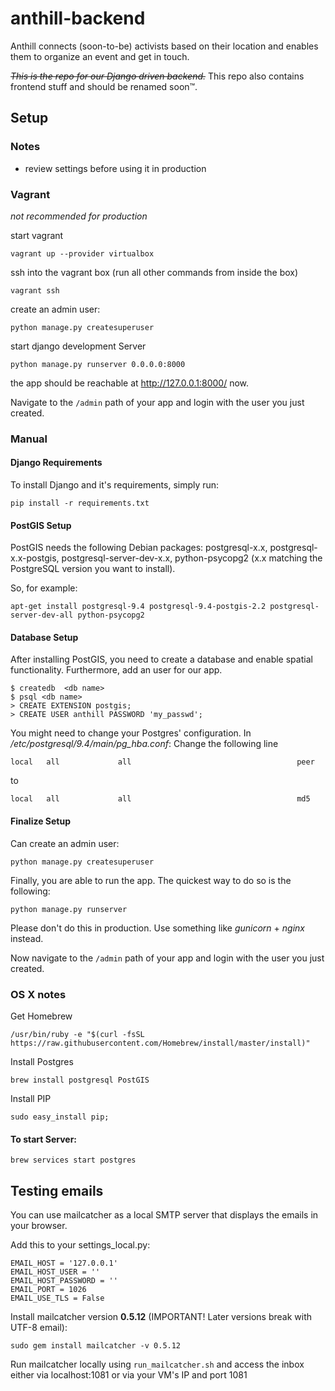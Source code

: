 # anthill-backend

Anthill connects (soon-to-be) activists based on their location and enables them to organize an event and get in touch.

<s>*This is the repo for our Django driven backend.*</s>
This repo also contains frontend stuff and should be renamed soon™.

## Setup

### Notes
 * review settings before using it in production

### Vagrant

*not recommended for production*

start vagrant
```
vagrant up --provider virtualbox
```

ssh into the vagrant box (run all other commands from inside the box)

```shell
vagrant ssh
```

create an admin user:

```
python manage.py createsuperuser
```

start django development Server
```
python manage.py runserver 0.0.0.0:8000
```

the app should be reachable at http://127.0.0.1:8000/ now.

Navigate to the `/admin` path of your app and login with the user you just created.

### Manual

#### Django Requirements

To install Django and it's requirements, simply run:

```
pip install -r requirements.txt
```


#### PostGIS Setup


PostGIS needs the following Debian packages: postgresql-x.x, postgresql-x.x-postgis, postgresql-server-dev-x.x, python-psycopg2 (x.x matching the PostgreSQL version you want to install).

So, for example:

```
apt-get install postgresql-9.4 postgresql-9.4-postgis-2.2 postgresql-server-dev-all python-psycopg2
```


#### Database Setup

After installing PostGIS, you need to create a database and enable spatial functionality. Furthermore, add an user for our app.

```
$ createdb  <db name>
$ psql <db name>
> CREATE EXTENSION postgis;
> CREATE USER anthill PASSWORD 'my_passwd';
```

You might need to change your Postgres' configuration.
In */etc/postgresql/9.4/main/pg_hba.conf*:
Change the following line

```
local   all             all                                     peer
```

to

```
local   all             all                                     md5
```


#### Finalize Setup

Can create an admin user:

```
python manage.py createsuperuser
```

Finally, you are able to run the app. The quickest way to do so is the following:

```
python manage.py runserver
```

Please don't do this in production. Use something like *gunicorn* + *nginx* instead.

Now navigate to the `/admin` path of your app and login with the user you just created.


### OS X notes


Get Homebrew
```
/usr/bin/ruby -e "$(curl -fsSL https://raw.githubusercontent.com/Homebrew/install/master/install)"
```

Install Postgres
```
brew install postgresql PostGIS
```

Install PIP
```
sudo easy_install pip;
```

#### To start Server:
```
brew services start postgres
```


## Testing emails

You can use mailcatcher as a local SMTP server that displays the emails in your browser.

Add this to your settings_local.py:

```
EMAIL_HOST = '127.0.0.1'
EMAIL_HOST_USER = ''
EMAIL_HOST_PASSWORD = ''
EMAIL_PORT = 1026
EMAIL_USE_TLS = False
```

Install mailcatcher version **0.5.12** (IMPORTANT! Later versions break with UTF-8 email):

```
sudo gem install mailcatcher -v 0.5.12
```

Run mailcatcher locally using `run_mailcatcher.sh` and access the inbox either via localhost:1081 or via your VM's IP and port 1081


